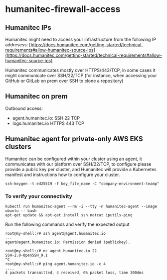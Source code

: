# humanitec-firewall-access

## Humanitec IPs
Humanitec might need to access your infrastructure from the following IP addresess: [https://docs.humanitec.com/getting-started/technical-requirements#allow-humanitec-source-ips](https://docs.humanitec.com/getting-started/technical-requirements#allow-humanitec-source-ips)

Humanitec communicates mostly over HTTPS/443/TCP, in some cases it might communicate over SSH/22/TCP (for instance, when accessing your GitHub or GitLab on prem over SSH to clone a repository)

## Humanitec on prem
Outbound access:
  - agent.humanitec.io: SSH 22 TCP
  - logs.humanitec.io HTTPS 443 TCP

## Humanitec agent for private-only AWS EKS clusters
Humanitec can be configured within your cluster using an agent, it communicates with our platform over SSH/22/TCP, to configure please provide a public key per cluster, and Humanitec will provide a Kubernetes manifest and instructions how to configure your cluster.

```
ssh-keygen -t ed25519 -f key_file_name -C "company-environment-teamp"
```
### To verify your connectivity
```
kubectl run humanitec-agent --rm -i --tty -n humanitec-agent --image ubuntu -- bash
apt-get update && apt-get install ssh netcat iputils-ping
```
Run the following commands and verify the expected output
```
root@my-shell:/# ssh agent@agent.humanitec.io
...
agent@agent.humanitec.io: Permission denied (publickey).

root@my-shell:/# nc agent.humanitec.io 22
SSH-2.0-OpenSSH_9.1
^C
root@my-shell:/# ping agent.humanitec.io -c 4
....
4 packets transmitted, 4 received, 0% packet loss, time 3004ms
```
